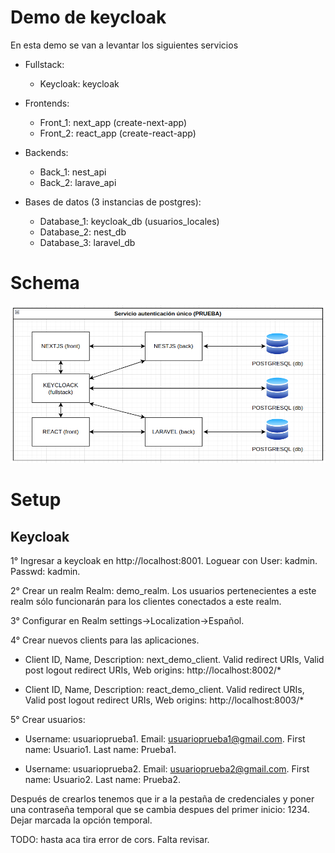 # Demo de keycloak

En esta demo se van a levantar los siguientes servicios

- Fullstack:

  - Keycloak: keycloak

- Frontends:

  - Front_1: next_app (create-next-app)
  - Front_2: react_app (create-react-app)

- Backends:

  - Back_1: nest_api
  - Back_2: larave_api

- Bases de datos (3 instancias de postgres):
  - Database_1: keycloak_db (usuarios_locales)
  - Database_2: nest_db
  - Database_3: laravel_db

# Schema

![Schema](https://raw.githubusercontent.com/lautarobarba/keycloak-docker/main/images/schema.png "Schema")

# Setup

## Keycloak

1° Ingresar a keycloak en http://localhost:8001. Loguear con User: kadmin. Passwd: kadmin.

2° Crear un realm Realm: demo_realm. Los usuarios pertenecientes a este realm sólo funcionarán para los clientes conectados a este realm.

3° Configurar en Realm settings->Localization->Español.

4° Crear nuevos clients para las aplicaciones.

- Client ID, Name, Description: next_demo_client.
  Valid redirect URIs, Valid post logout redirect URIs, Web origins: http://localhost:8002/\*

- Client ID, Name, Description: react_demo_client.
  Valid redirect URIs, Valid post logout redirect URIs, Web origins: http://localhost:8003/\*

5° Crear usuarios:

- Username: usuarioprueba1. Email: usuarioprueba1@gmail.com. First name: Usuario1. Last name: Prueba1.

- Username: usuarioprueba2. Email: usuarioprueba2@gmail.com. First name: Usuario2. Last name: Prueba2.

Después de crearlos tenemos que ir a la pestaña de credenciales y poner una contraseña temporal que se cambia despues del primer inicio: 1234. Dejar marcada la opción temporal.

TODO: hasta aca tira error de cors. Falta revisar.
